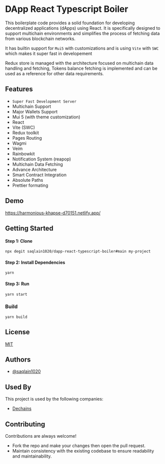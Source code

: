 
# DApp React Typescript Boiler

This boilerplate code provides a solid foundation for developing decentralized applications (dApps) using React. It is specifically designed to support multichain environments and simplifies the process of fetching data from various blockchain networks.

It has builtin support for `Mui5` with customizations and is using `Vite` with `SWC` which makes it super fast in developement

Redux store is managed with the architecture focused on multichain data handling and fetching, Tokens balance fetching is implemented and can be used as a reference for other data requirements.
## Features

- `Super Fast Development Server`
- Multichain Support
- Major Wallets Support
- Mui 5 (with theme customization)
- React
- Vite (SWC)
- Redux toolkit
- Pages Routing
- Wagmi
- Veim
- Rainbowkit
- Notification System (reapop)
- Multichain Data Fetching
- Advance Architecture
- Smart Contract Integration
- Absolute Paths
- Prettier formating



## Demo

https://harmonious-khapse-d70151.netlify.app/


## Getting Started

#### Step 1: Clone
```
npx degit saqlain1020/dapp-react-typescript-boiler#main my-project
```

#### Step 2: Install Dependencies
```
yarn
```

#### Step 3: Run
```
yarn start
```

### Build
```
yarn build
```


## License

[MIT](https://choosealicense.com/licenses/mit/)


## Authors

- [@saqlain1020](https://www.github.com/saqlain1020)


## Used By

This project is used by the following companies:

- [Dechains](https://dechains.com)


## Contributing

Contributions are always welcome!

- Fork the repo and make your changes then open the pull request.
- Maintain consistency with the existing codebase to ensure readability and maintainability.
